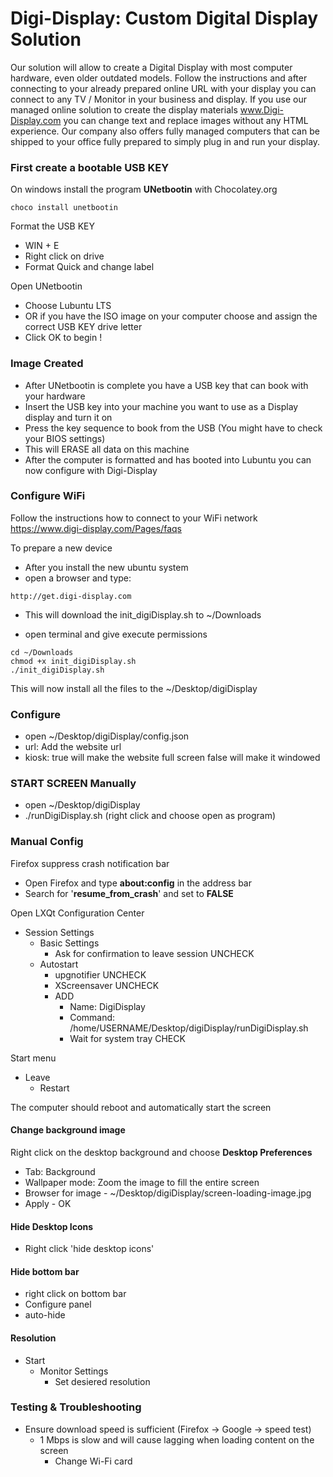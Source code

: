 # Digi-Display: Custom Digital Display Solution

Our solution will allow to create a Digital Display with most computer hardware, even older outdated models. Follow the instructions 
and after connecting to your already prepared online URL with your display you can connect to any TV / Monitor in your business and display.
If you use our managed online solution to create the display materials www.Digi-Display.com you can change text and replace 
images without any HTML experience. Our company also offers fully managed computers that can be shipped to your office fully prepared to 
simply plug in and run your display.

### First create a bootable USB KEY
On windows install the program **UNetbootin** with Chocolatey.org
```angular2html
choco install unetbootin
```
Format the USB KEY
- WIN + E
- Right click on drive
- Format Quick and change label

Open UNetbootin
- Choose Lubuntu LTS
- OR if you have the ISO image on your computer choose and assign the correct USB KEY drive letter
- Click OK to begin !

### Image Created
- After UNetbootin is complete you have a USB key that can book with your hardware
- Insert the USB key into your machine you want to use as a Display display and turn it on
- Press the key sequence to book from the USB (You might have to check your BIOS settings)
- This will ERASE all data on this machine
- After the computer is formatted and has booted into Lubuntu you can now configure with Digi-Display

### Configure WiFi
Follow the instructions how to connect to your WiFi network
https://www.digi-display.com/Pages/faqs

To prepare a new device
- After you install the new ubuntu system
- open a browser and type:
```
http://get.digi-display.com
```
- This will download the init_digiDisplay.sh to ~/Downloads

- open terminal and give execute permissions
```angular2html
cd ~/Downloads
chmod +x init_digiDisplay.sh
./init_digiDisplay.sh
```
This will now install all the files to the ~/Desktop/digiDisplay

### Configure
- open ~/Desktop/digiDisplay/config.json
- url: Add the website url
- kiosk: true will make the website full screen false will make it windowed

### START SCREEN Manually
- open ~/Desktop/digiDisplay
- ./runDigiDisplay.sh (right click and choose open as program)

### Manual Config
Firefox suppress crash notification bar
- Open Firefox and type **about:config** in the address bar
- Search for '**resume_from_crash**' and set to **FALSE**

Open LXQt Configuration Center
- Session Settings
  - Basic Settings
    - Ask for confirmation to leave session UNCHECK
  - Autostart
      - upgnotifier UNCHECK
      - XScreensaver UNCHECK 
      - ADD 
        - Name: DigiDisplay
        - Command: /home/USERNAME/Desktop/digiDisplay/runDigiDisplay.sh
        - Wait for system tray CHECK

Start menu
  - Leave
    - Restart

The computer should reboot and automatically start the screen

#### Change background image
Right click on the desktop background and choose **Desktop Preferences**
- Tab: Background
- Wallpaper mode: Zoom the image to fill the entire screen
- Browser for image - ~/Desktop/digiDisplay/screen-loading-image.jpg
- Apply - OK

#### Hide Desktop Icons
- Right click 'hide desktop icons'

#### Hide bottom bar
- right click on bottom bar
- Configure panel
- auto-hide

#### Resolution
- Start
  - Monitor Settings
    - Set desiered resolution


### Testing & Troubleshooting
- Ensure download speed is sufficient (Firefox -> Google -> speed test)
  - 1 Mbps is slow and will cause lagging when loading content on the screen
    - Change Wi-Fi card
